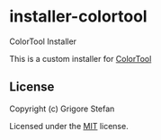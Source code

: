 # installer-colortool
ColorTool Installer

This is a custom installer for [ColorTool](https://github.com/microsoft/terminal/releases/tag/1904.29002)

## License

Copyright (c) Grigore Stefan

Licensed under the [MIT](LICENSE) license.

